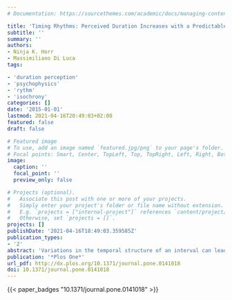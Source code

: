```yaml
---
# Documentation: https://sourcethemes.com/academic/docs/managing-content/

title: 'Timing Rhythms: Perceived Duration Increases with a Predictable Temporal Structure of Short Interval Fillers'
subtitle: ''
summary: ''
authors:
- Ninja K. Horr
- Massimiliano Di Luca
tags:

- 'duration perception'
- 'psychophysics'
- 'rythm'
- 'isochrony'
categories: []
date: '2015-01-01'
lastmod: 2021-04-16T20:49:03+02:00
featured: false
draft: false

# Featured image
# To use, add an image named `featured.jpg/png` to your page's folder.
# Focal points: Smart, Center, TopLeft, Top, TopRight, Left, Right, BottomLeft, Bottom, BottomRight.
image:
  caption: ''
  focal_point: ''
  preview_only: false

# Projects (optional).
#   Associate this post with one or more of your projects.
#   Simply enter your project's folder or file name without extension.
#   E.g. `projects = ["internal-project"]` references `content/project/deep-learning/index.md`.
#   Otherwise, set `projects = []`.
projects: []
publishDate: '2021-04-16T18:49:03.359585Z'
publication_types:
- '2'
abstract: 'Variations in the temporal structure of an interval can lead to remarkable differences in perceived duration. For example, it has previously been shown that isochronous intervals, that is, intervals filled with temporally regular stimuli, are perceived to last longer than intervals left empty or filled with randomly timed stimuli. Characterizing the extent of such distortions is crucial to understanding how duration perception works. One account to explain effects of temporal structure is a non-linear accumulator-counter mechanism reset at the beginning of every subinterval. An alternative explanation based on entrainment to regular stimulation posits that the neural response to each filler stimulus in an isochronous sequence is amplified and a higher neural response may lead to an overestimation of duration. If entrainment is the key that generates response amplification and the distortions in perceived duration, then any form of predictability in the temporal structure of interval fillers should lead to the perception of an interval that lasts longer than a randomly filled one. The present experiments confirm that intervals filled with fully predictable rhythmically grouped stimuli lead to longer perceived duration than anisochronous intervals. No general over- or underestimation is registered for rhythmically grouped compared to isochronous intervals. However, we find that the number of stimuli in each group composing the rhythm also influences perceived duration. Implications of these findings for a non-linear clock model as well as a neural response magnitude account of perceived duration are discussed.'
publication: '*Plos One*'
url_pdf: http://dx.plos.org/10.1371/journal.pone.0141018
doi: 10.1371/journal.pone.0141018
---
```


{{< paper_badges "10.1371/journal.pone.0141018" >}}
